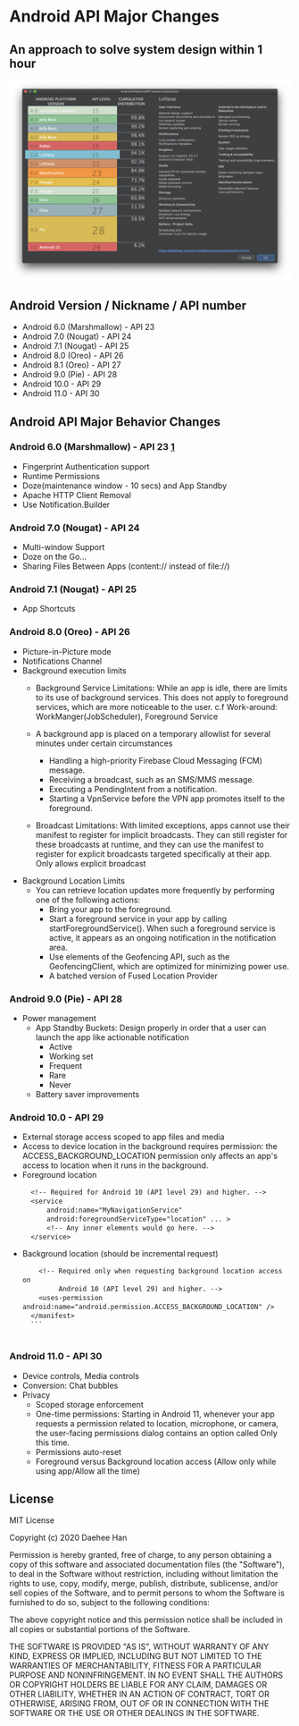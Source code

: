 # Android API Major Changes

## An approach to solve system design within 1 hour
![Android API](API_version.png)

## Android Version / Nickname / API number
- Android 6.0 (Marshmallow) - API 23
- Android 7.0 (Nougat) - API 24
- Android 7.1 (Nougat) - API 25
- Android 8.0 (Oreo) - API 26
- Android 8.1 (Oreo) - API 27
- Android 9.0 (Pie) - API 28
- Android 10.0 - API 29
- Android 11.0 - API 30

## Android API Major Behavior Changes
### Android 6.0 (Marshmallow) - API 23 [1]
- Fingerprint Authentication support
- Runtime Permissions
- Doze(maintenance window - 10 secs) and App Standby
- Apache HTTP Client Removal
- Use Notification.Builder
 
### Android 7.0 (Nougat) - API 24
- Multi-window Support
- Doze on the Go...
- Sharing Files Between Apps (content:// instead of file://)

### Android 7.1 (Nougat) - API 25
- App Shortcuts

### Android 8.0 (Oreo) - API 26
- Picture-in-Picture mode
- Notifications Channel
- Background execution limits
    - Background Service Limitations: While an app is idle, there are limits to its use of background services. This does not apply to foreground services, which are more noticeable to the user. c.f Work-around: WorkManger(JobScheduler), Foreground Service    
    - A background app is placed on a temporary allowlist for several minutes under certain circumstances
        - Handling a high-priority Firebase Cloud Messaging (FCM) message.
        - Receiving a broadcast, such as an SMS/MMS message.
        - Executing a PendingIntent from a notification.
        - Starting a VpnService before the VPN app promotes itself to the foreground.
        
    - Broadcast Limitations: With limited exceptions, apps cannot use their manifest to register for implicit broadcasts. They can still register for these broadcasts at runtime, and they can use the manifest to register for explicit broadcasts targeted specifically at their app.
    Only allows explicit broadcast  
- Background Location Limits
    - You can retrieve location updates more frequently by performing one of the following actions:
        - Bring your app to the foreground.
        - Start a foreground service in your app by calling startForegroundService(). When such a foreground service is active, it appears as an ongoing notification in the notification area.
        - Use elements of the Geofencing API, such as the GeofencingClient, which are optimized for minimizing power use.
        - A batched version of Fused Location Provider  

### Android 9.0 (Pie) - API 28
- Power management
    - App Standby Buckets: Design properly in order that a user can launch the app like actionable notification
        - Active
        - Working set
        - Frequent
        - Rare
        - Never
    - Battery saver improvements
    
### Android 10.0 - API 29
- External storage access scoped to app files and media
- Access to device location in the background requires permission: the ACCESS_BACKGROUND_LOCATION permission only affects an app's access to location when it runs in the background.
- Foreground location
    ```<!-- Recommended for Android 9 (API level 28) and lower. -->
      <!-- Required for Android 10 (API level 29) and higher. -->
      <service
          android:name="MyNavigationService"
          android:foregroundServiceType="location" ... >
          <!-- Any inner elements would go here. -->
      </service>
    ```
- Background location (should be incremental request)
    ```<manifest>
        <!-- Required only when requesting background location access on
             Android 10 (API level 29) and higher. -->
        <uses-permission android:name="android.permission.ACCESS_BACKGROUND_LOCATION" />
      </manifest>
      ```
      
### Android 11.0 - API 30
- Device controls, Media controls
- Conversion: Chat bubbles
- Privacy
    - Scoped storage enforcement
    - One-time permissions: Starting in Android 11, whenever your app requests a permission related to location, microphone, or camera, the user-facing permissions dialog contains an option called Only this time.
    - Permissions auto-reset
    - Foreground versus Background location access (Allow only while using app/Allow all the time)  
    
License
-------
MIT License

Copyright (c) 2020 Daehee Han

Permission is hereby granted, free of charge, to any person obtaining a copy
of this software and associated documentation files (the "Software"), to deal
in the Software without restriction, including without limitation the rights
to use, copy, modify, merge, publish, distribute, sublicense, and/or sell
copies of the Software, and to permit persons to whom the Software is
furnished to do so, subject to the following conditions:

The above copyright notice and this permission notice shall be included in all
copies or substantial portions of the Software.

THE SOFTWARE IS PROVIDED "AS IS", WITHOUT WARRANTY OF ANY KIND, EXPRESS OR
IMPLIED, INCLUDING BUT NOT LIMITED TO THE WARRANTIES OF MERCHANTABILITY,
FITNESS FOR A PARTICULAR PURPOSE AND NONINFRINGEMENT. IN NO EVENT SHALL THE
AUTHORS OR COPYRIGHT HOLDERS BE LIABLE FOR ANY CLAIM, DAMAGES OR OTHER
LIABILITY, WHETHER IN AN ACTION OF CONTRACT, TORT OR OTHERWISE, ARISING FROM,
OUT OF OR IN CONNECTION WITH THE SOFTWARE OR THE USE OR OTHER DEALINGS IN THE
SOFTWARE.

[1]:https://developer.android.com/about/versions/marshmallow/android-6.0-changes
